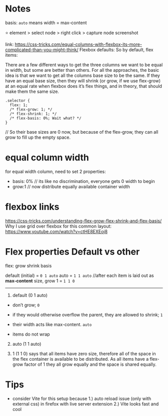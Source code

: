 # Notes
basis: `auto` means width = max-content

⭐️ element > select node > right click > capture node screenshot

link: https://css-tricks.com/equal-columns-with-flexbox-its-more-complicated-than-you-might-think/
Flexbox defaults:
So by default, flex items:

There are a few different ways to get the three columns we want to be equal in width, but some are better than others. For all the approaches, the basic idea is that we want to get all the columns base size to be the same. If they have an equal base size, then they will shrink (or grow, if we use flex-grow) at an equal rate when flexbox does it’s flex things, and in theory, that should make them the same size.

```
.selector {
  flex: 1;
  /* flex-grow: 1; */
  /* flex-shrink: 1; */
  /* flex-basis: 0%; Wait what? */
}
```
// So their base sizes are 0 now, but because of the flex-grow, they can all grow to fill up the empty space.

# equal column width
for equal width column, need to set 2 properties:
- basis: 0%   // its like no discrimination, everyone gets 0 width to begin
- grow:1      // now distribute equally available container width

# flexbox links
https://css-tricks.com/understanding-flex-grow-flex-shrink-and-flex-basis/
Why I use grid over flexbox for this common layout: https://www.youtube.com/watch?v=ctHE8EXEoj8

# Flex properties Default vs other 
flex: grow shrink basis

default (initial) = `0 1 auto`
auto              = `1 1 auto` //after each item is laid out as **max-content** size, grow
1                 = `1 1 0`

---

1. default (0 1 auto)
- don’t grow; `0`
- if they would otherwise overflow the parent, they are allowed to shrink; `1`
- their width acts like max-content. `auto`

- items do not wrap

2. auto (1 1 auto)

3. 1 (1 1 0)
says that all items have zero size, therefore all of the space in the flex container is available to be distributed. 
As all items have a flex-grow factor of 1 they all grow equally and the space is shared equally.

# Tips
- consider Vite for this setup because 1.) auto reload issue (only with external css) in firefox with live server extension 2.) Vite looks fast and cool